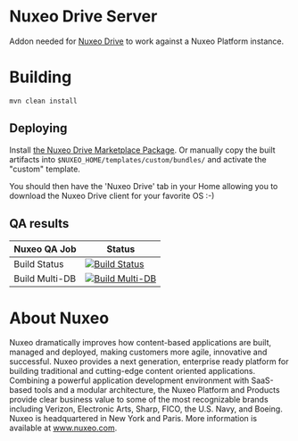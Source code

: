 # Nuxeo Drive Server

Addon needed for [Nuxeo Drive](https://github.com/nuxeo/nuxeo-drive) to work against a Nuxeo Platform instance.

# Building

    mvn clean install

## Deploying

Install [the Nuxeo Drive Marketplace Package](https://connect.nuxeo.com/nuxeo/site/marketplace/package/nuxeo-drive).
Or manually copy the built artifacts into `$NUXEO_HOME/templates/custom/bundles/` and activate the "custom" template.

You should then have the 'Nuxeo Drive' tab in your Home allowing you to download the Nuxeo Drive client for your favorite OS :-)

## QA results

| Nuxeo QA Job | Status |
|-----|--------|
| Build Status | [![Build Status](https://qa.nuxeo.org/jenkins/job/master/job/addons_nuxeo-drive-master-marketplace/badge/icon)](https://qa.nuxeo.org/jenkins/job/master/job/addons_nuxeo-drive-master-marketplace/) |
| Build Multi-DB | [![Build Multi-DB](https://qa.nuxeo.org/jenkins/job/master/addons_nuxeo-drive-server-master-multidb/badge/icon)](https://qa.nuxeo.org/jenkins/job/master/addons_nuxeo-drive-server-master-multidb) |

# About Nuxeo

Nuxeo dramatically improves how content-based applications are built, managed and deployed, making customers more agile, innovative and successful. Nuxeo provides a next generation, enterprise ready platform for building traditional and cutting-edge content oriented applications. Combining a powerful application development environment with SaaS-based tools and a modular architecture, the Nuxeo Platform and Products provide clear business value to some of the most recognizable brands including Verizon, Electronic Arts, Sharp, FICO, the U.S. Navy, and Boeing. Nuxeo is headquartered in New York and Paris. More information is available at www.nuxeo.com.
